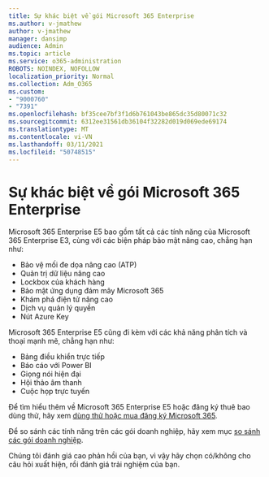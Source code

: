 ```yaml
---
title: Sự khác biệt về gói Microsoft 365 Enterprise
ms.author: v-jmathew
author: v-jmathew
manager: dansimp
audience: Admin
ms.topic: article
ms.service: o365-administration
ROBOTS: NOINDEX, NOFOLLOW
localization_priority: Normal
ms.collection: Adm_O365
ms.custom:
- "9000760"
- "7391"
ms.openlocfilehash: bf35cee7bf3f1d6b761043be865dc35d80071c32
ms.sourcegitcommit: 6312ee31561db36104f32282d019d069ede69174
ms.translationtype: MT
ms.contentlocale: vi-VN
ms.lasthandoff: 03/11/2021
ms.locfileid: "50748515"
---
```

# <a name="microsoft-365-enterprise-plan-differences"></a>Sự khác biệt về gói Microsoft 365 Enterprise

Microsoft 365 Enterprise E5 bao gồm tất cả các tính năng của Microsoft 365 Enterprise E3, cùng với các biện pháp bảo mật nâng cao, chẳng hạn như:

- Bảo vệ mối đe dọa nâng cao (ATP)
- Quản trị dữ liệu nâng cao
- Lockbox của khách hàng
- Bảo mật ứng dụng đám mây Microsoft 365
- Khám phá điện tử nâng cao
- Dịch vụ quản lý quyền
- Nút Azure Key

Microsoft 365 Enterprise E5 cũng đi kèm với các khả năng phân tích và thoại mạnh mẽ, chẳng hạn như:

- Bảng điều khiển trực tiếp
- Báo cáo với Power BI
- Giọng nói hiện đại
- Hội thảo âm thanh
- Cuộc họp trực tuyến

Để tìm hiểu thêm về Microsoft 365 Enterprise E5 hoặc đăng ký thuê bao dùng thử, hãy xem [dùng thử hoặc mua đăng ký Microsoft 365](https://go.microsoft.com/fwlink/?linkid=2099673).

Để so sánh các tính năng trên các gói doanh nghiệp, hãy xem mục [so sánh các gói doanh nghiệp](https://go.microsoft.com/fwlink/?linkid=2097200).

Chúng tôi đánh giá cao phản hồi của bạn, vì vậy hãy chọn có/không cho câu hỏi xuất hiện, rồi đánh giá trải nghiệm của bạn.
